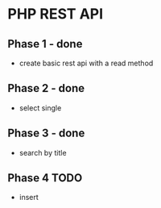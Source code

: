 # PHP REST API

## Phase 1 - done
- create basic rest api with a read method

## Phase 2 - done
- select single

## Phase 3 - done
- search by title

## Phase 4 TODO
- insert 